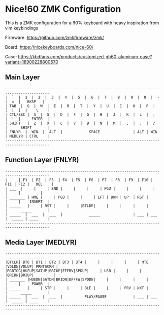 # Nice!60 ZMK Configuration

This is a ZMK configuration for a 60% keyboard with heavy inspiration from vim keybindings

Firmware: https://github.com/zmkfirmware/zmk/

Board: https://nicekeyboards.com/nice-60/

Case: https://kbdfans.com/products/customized-gh60-aluminum-case?variant=18900228800570

## Main Layer

```
------------------------------------------------------------------------------------------
|  `  |  1  |  2  |  3  |  4  |  5  |  6  |  7  |  8  |  9  |  0  |  -  |  =  |   BKSP   |
| TAB  |  Q  |  W  |  E  |  R  |  T  |  Y  |  U  |  I  |  O  |  P  |  [  |  ]  |    \    |
| CTL/ESC |  A  |  S  |  D  |  F  |  G  |  H  |  J  |  K  |  L  |  ;  |  '  |     ENTER  |
| SHIFT   |  Z  |  X  |  C  |  V  |  B  |  N  |  M  |  ,  |  .  |  /  |      SHIFT       |
| FNLYR  |  WIN  |  ALT  |            SPACE               | ALT | WIN | MEDLYR | CTRL    |
------------------------------------------------------------------------------------------
```

## Function Layer (FNLYR)

```
------------------------------------------------------------------------------------------
|     | F1  | F2  | F3  | F4  | F5  | F6  | F7  | F8  | F9  | F10 | F11 | F12 |   DEL    |
| ___  |     |     | END |     |     |     | PGU |     |     |     |     |     |         |
| _______ | HME |     | PGD |     |     | LFT | DWN | UP  | RGT |     |     |    INSERT  |
| _____   |     | RST |     |     |BTLDR|     |     |     |     |     |      _____       |
| _____  |  ___  |  ___  |            _____               | ___ | ___ |  _____ | ____    |
------------------------------------------------------------------------------------------
```

## Media Layer (MEDLYR)

```
------------------------------------------------------------------------------------------
|BTCLR| BT0 | BT1 | BT2 | BT3 | BT4 |     |     |     |     | MTE |VOLDN|VOLUP| PRNTSCRN |
|RGBTOG|HUEUP|SATUP|BRIUP|EFFRV|SPDUP|     | USB |     |     |     |BRIDN|BRIUP|         |
| _______ |HUEDN|SATDN|BRIDN|EFFFW|SPDDN|     |     |     |     |     |     |     POWER  |
| _____   |     | STP |     |     | BLE |     |     | PRV | NXT |     |      _____       |
| _____  |  ___  |  ___  |          PLAY/PAUSE            | ___ | ___ |  _____ | ____    |
------------------------------------------------------------------------------------------
```
